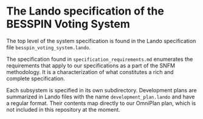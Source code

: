 # The Lando specification of the BESSPIN Voting System

The top level of the system specification is found in the Lando
specification file `besspin_voting_system.lando`.  

The specification found in `specification_requirements.md` enumerates
the requirements that apply to our specifications as a part of the
SNFM methodology.  It is a characterization of what constitutes a
rich and complete specification.

Each subsystem is specified in its own subdirectory.  Development
plans are summarized in Lando files with the name
`development_plan.lando` and have a regular format.  Their contents
map directly to our OmniPlan plan, which is not included in this
repository at the moment.



